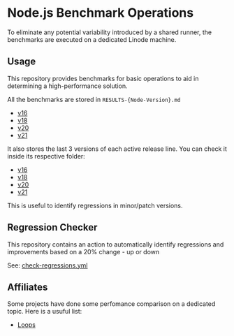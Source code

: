 # Node.js Benchmark Operations

To eliminate any potential variability introduced by a shared runner,
the benchmarks are executed on a dedicated Linode machine.

## Usage

This repository provides benchmarks for basic operations to aid in determining a high-performance solution.

All the benchmarks are stored in `RESULTS-{Node-Version}.md`

- [v16](./RESULTS-v16.md)
- [v18](./RESULTS-v18.md)
- [v20](./RESULTS-v20.md)
- [v21](./RESULTS-v21.md)

It also stores the last 3 versions of each active release line. You can check it inside its respective folder:

- [v16](./v16)
- [v18](./v18)
- [v20](./v20)
- [v21](./v21)

This is useful to identify regressions in minor/patch versions.

## Regression Checker

This repository contains an action to automatically identify regressions and improvements based on a 20% change - up or down

See: [check-regressions.yml](https://github.com/RafaelGSS/nodejs-bench-operations/actions/workflows/check_regressions.yml)

## Affiliates

Some projects have done some perfomance comparison on a dedicated topic.
Here is a usuful list:

- [Loops](https://github.com/simone-sanfratello/node-bench-iteration)
